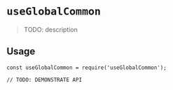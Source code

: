 # `useGlobalCommon`

> TODO: description

## Usage

```
const useGlobalCommon = require('useGlobalCommon');

// TODO: DEMONSTRATE API
```
